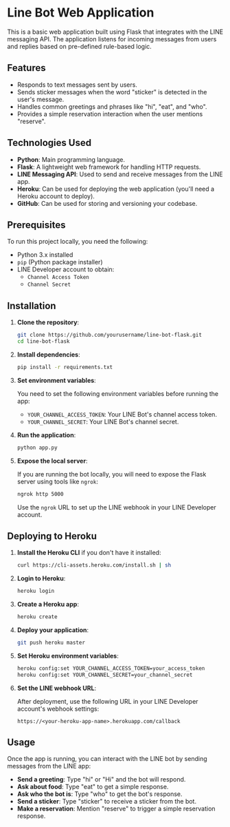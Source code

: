 # Line Bot Web Application

This is a basic web application built using Flask that integrates with the LINE messaging API. The application listens for incoming messages from users and replies based on pre-defined rule-based logic.

## Features

- Responds to text messages sent by users.
- Sends sticker messages when the word "sticker" is detected in the user's message.
- Handles common greetings and phrases like "hi", "eat", and "who".
- Provides a simple reservation interaction when the user mentions "reserve".

## Technologies Used

- **Python**: Main programming language.
- **Flask**: A lightweight web framework for handling HTTP requests.
- **LINE Messaging API**: Used to send and receive messages from the LINE app.
- **Heroku**: Can be used for deploying the web application (you'll need a Heroku account to deploy).
- **GitHub**: Can be used for storing and versioning your codebase.

## Prerequisites

To run this project locally, you need the following:

- Python 3.x installed
- `pip` (Python package installer)
- LINE Developer account to obtain:
  - `Channel Access Token`
  - `Channel Secret`

## Installation

1. **Clone the repository**:

   ```bash
   git clone https://github.com/yourusername/line-bot-flask.git
   cd line-bot-flask
   ```

2. **Install dependencies**:

   ```bash
   pip install -r requirements.txt
   ```

3. **Set environment variables**:

   You need to set the following environment variables before running the app:

   - `YOUR_CHANNEL_ACCESS_TOKEN`: Your LINE Bot's channel access token.
   - `YOUR_CHANNEL_SECRET`: Your LINE Bot's channel secret.

4. **Run the application**:

   ```bash
   python app.py
   ```

5. **Expose the local server**:

   If you are running the bot locally, you will need to expose the Flask server using tools like `ngrok`:

   ```bash
   ngrok http 5000
   ```

   Use the `ngrok` URL to set up the LINE webhook in your LINE Developer account.

## Deploying to Heroku

1. **Install the Heroku CLI** if you don't have it installed:

   ```bash
   curl https://cli-assets.heroku.com/install.sh | sh
   ```

2. **Login to Heroku**:

   ```bash
   heroku login
   ```

3. **Create a Heroku app**:

   ```bash
   heroku create
   ```

4. **Deploy your application**:

   ```bash
   git push heroku master
   ```

5. **Set Heroku environment variables**:

   ```bash
   heroku config:set YOUR_CHANNEL_ACCESS_TOKEN=your_access_token
   heroku config:set YOUR_CHANNEL_SECRET=your_channel_secret
   ```

6. **Set the LINE webhook URL**:

   After deployment, use the following URL in your LINE Developer account's webhook settings:

   ```
   https://<your-heroku-app-name>.herokuapp.com/callback
   ```

## Usage

Once the app is running, you can interact with the LINE bot by sending messages from the LINE app:

- **Send a greeting**: Type "hi" or "Hi" and the bot will respond.
- **Ask about food**: Type "eat" to get a simple response.
- **Ask who the bot is**: Type "who" to get the bot's response.
- **Send a sticker**: Type "sticker" to receive a sticker from the bot.
- **Make a reservation**: Mention "reserve" to trigger a simple reservation response.
